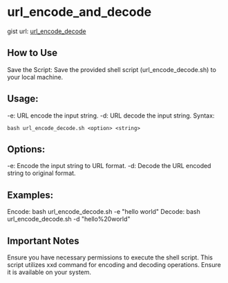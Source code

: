 # url_encode_and_decode

gist url:
[url_encode_decode](https://gist.github.com/opoojkk/65e3e6382bc95fedb7a94de2b7fbb00f)

## How to Use
Save the Script: Save the provided shell script (url_encode_decode.sh) to your local machine.

## Usage:

-e: URL encode the input string.
-d: URL decode the input string.
Syntax:


```shell
bash url_encode_decode.sh <option> <string>
```
## Options:

-e: Encode the input string to URL format.
-d: Decode the URL encoded string to original format.
## Examples:

Encode: bash url_encode_decode.sh -e "hello world"
Decode: bash url_encode_decode.sh -d "hello%20world"
## Important Notes
Ensure you have necessary permissions to execute the shell script.
This script utilizes xxd command for encoding and decoding operations. Ensure it is available on your system.
